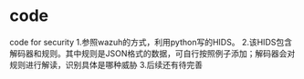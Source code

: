 # code
code for security
1.参照wazuh的方式，利用python写的HIDS。
2.该HIDS包含解码器和规则。其中规则是JSON格式的数据，可自行按照例子添加；解码器会对规则进行解读，识别具体是哪种威胁
3.后续还有待完善
